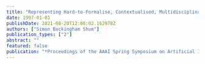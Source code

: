 ```yaml
---
title: "Representing Hard-to-Formalise, Contextualised, Multidisciplinary, Organisational Knowledge"
date: 1997-01-01
publishDate: 2021-08-20T12:06:02.162978Z
authors: ["Simon Buckingham Shum"]
publication_types: ["2"]
abstract: ""
featured: false
publication: "*Proceedings of the AAAI Spring Symposium on Artificial Intelligence in łdots*"
---
```


